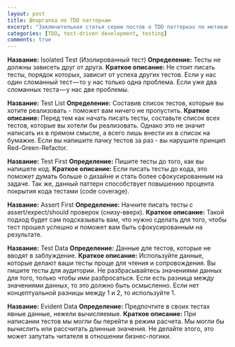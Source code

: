 ```yaml
---
layout: post
title: Шпаргалка по TDD паттернам
excerpt: "Заключительная статья серии постов о TDD паттернах по мотивам чтения замечательной книги Test-Driven Development By Example - Kent Beck"
categories: [TDD, test-driven development, testing]
comments: true
---
```


<b>Название:</b> Isolated Test (Изолированный тест)
<b>Определение:</b> Тесты не должны зависеть друг от друга.
<b>Краткое описание:</b> Не стоит писать тесты, порядок которых, зависит от успеха других тестов. Если у нас один сломанный тест — то у нас только одна проблема. Если уже два сломанных теста — у нас две проблемы.

<b>Название:</b> Test List
<b>Определение:</b> Составив список тестов, которые вы хотите реализовать - поможет вам ничего не пропустить.
<b>Краткое описание:</b> Перед тем как начать писать тесты, составьте список всех тестов, которые вы хотели бы реализовать. Однако это не значит написать их в прямом смысле, а всего лишь внести их в список на бумажке. Если вы напишите пачку тестов за раз - вы нарушите принцип Red-Green-Refactor.

<b>Название:</b> Test First
<b>Определение:</b> Пишите тесты до того, как вы напишете код.
<b>Краткое описание:</b> Если писать тесты до кода, это поможет думать больше о дизайне и стать более сфокусированным на задаче. Так же, данный паттерн способствует повышению процента покрытия кода тестами (code coverage).

<b>Название:</b> Assert First
<b>Определение:</b> Начните писать тесты с assert/expect/should проверок (снизу-вверх). 
<b>Краткое описание:</b> Такой подход будет сам подсказывать вам, что нужно сделать для того, чтобы тест прошел успешно и поможет вам быть сфокусированным на результате.

<b>Название:</b> Test Data
<b>Определение:</b> Данные для тестов, которые не вводят в заблуждение.
<b>Краткое описание:</b> Используйте данные, которые делают ваши тесты проще для чтения и сопровождения. Вы пишите тесты для аудитории. Не разбрасывайтесь значениями данных для того, только чтобы ими разбросаться. Если есть разница между значениями данных, то это должно быть осмысленно. Если нет концептуальной разницы между 1 и 2, то используйте 1.

<b>Название:</b> Evident Data
<b>Определение:</b> Предпочтите в своих тестах явные данные, нежели вычисляемые.
<b>Краткое описание:</b> При написании тестов мы могли бы перейти в режим расчета. Мы могли бы вычислить или рассчитать длинные значения. Не делайте этого, это может запутать читателя в отношении бизнес-логики.
